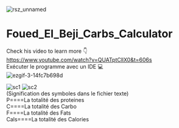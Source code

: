  ![rsz_unnamed](https://user-images.githubusercontent.com/76473058/212361058-cad6e142-fd8b-4098-adc0-65d8126af6c6.jpg)<br />

# Foued_El_Beji_Carbs_Calculator <br />
Check his video to learn more 👇<br />
https://www.youtube.com/watch?v=QUATptCllX0&t=606s <br />
Exécuter le programme avec un IDE 💻 <br />
![ezgif-3-14fc7b698d](https://user-images.githubusercontent.com/76473058/212333282-468996d9-8432-453d-9df1-1ae30b416409.gif) <br />


![sc1](https://user-images.githubusercontent.com/76473058/212358954-290877e9-8d16-42c2-a6f9-419152cb256b.png)
![sc2](https://user-images.githubusercontent.com/76473058/212358967-9c3906be-3de0-4b8f-9794-bc5275581432.png)<br />
(Signification des symboles  dans le fichier texte)<br />
P====La totalité des proteines<br />
C====La totalité des Carbo <br />
F====La totalité des Fats  <br />
Cals====La totalité des Calories

